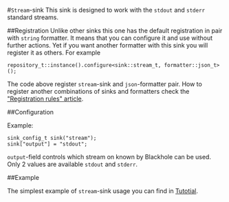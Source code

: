 #`Stream`-sink
This sink is designed to work with the `stdout` and `stderr` standard streams.

##Registration
Unlike other sinks this one has the default registration in pair with `string` formatter. It means that you can configure it and use without further actions. Yet if you want another formatter with this sink you will register it as others. For example

```
repository_t::instance().configure<sink::stream_t, formatter::json_t>();
```

The code above register `stream`-sink and `json`-formatter pair. How to register another combinations of sinks and formatters check the ["Registration rules" article](registration-rules.md).

##Configuration

Example:
```
sink_config_t sink("stream");
sink["output"] = "stdout";
```

`output`-field controls which stream on known by Blackhole can be used. Only 2 values are available `stdout` and `stderr`.


##Example

The simplest example of `stream`-sink usage you can find in [Tutotial](tutorial.md).